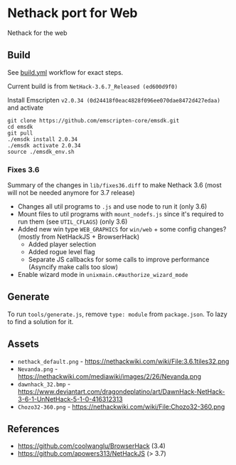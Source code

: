 # Nethack port for Web

Nethack for the web

## Build

See [build.yml](./.github/workflows/build.yml) workflow for exact steps.

Current build is from `NetHack-3.6.7_Released (ed600d9f0)`

Install Emscripten `v2.0.34 (0d24418f0eac4828f096ee070dae8472d427edaa)` and activate

```
git clone https://github.com/emscripten-core/emsdk.git
cd emsdk
git pull
./emsdk install 2.0.34
./emsdk activate 2.0.34
source ./emsdk_env.sh
```
 
### Fixes 3.6

Summary of the changes in `lib/fixes36.diff` to make Nethack 3.6 (most will not be needed anymore for 3.7 release)

-   Changes all util programs to `.js` and use node to run it (only 3.6)
-   Mount files to util programs with `mount_nodefs.js` since it's required to run them (see `UTIL_CFLAGS`) (only 3.6)
-   Added new win type `WEB_GRAPHICS` for `win/web` + some config changes? (mostly from NetHackJS + BrowserHack)
	- Added player selection
	- Added rogue level flag
	- Separate JS callbacks for some calls to improve performance (Asyncify make calls too slow)
-   Enable wizard mode in `unixmain.c#authorize_wizard_mode`

## Generate

To run `tools/generate.js`, remove `type: module` from `package.json`. To lazy to find a solution for it.

## Assets

-   `nethack_default.png` - https://nethackwiki.com/wiki/File:3.6.1tiles32.png
-   `Nevanda.png` -  https://nethackwiki.com/mediawiki/images/2/26/Nevanda.png
-   `dawnhack_32.bmp` - https://www.deviantart.com/dragondeplatino/art/DawnHack-NetHack-3-6-1-UnNetHack-5-1-0-416312313
-   `Chozo32-360.png` -  https://nethackwiki.com/wiki/File:Chozo32-360.png

## References

-   https://github.com/coolwanglu/BrowserHack (3.4)
-   https://github.com/apowers313/NetHackJS (> 3.7)
